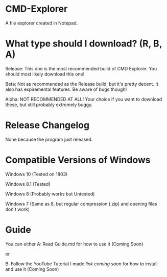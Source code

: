 # CMD-Explorer
A file explorer created in Notepad.

# What type should I download? (R, B, A)
Release: This one is the most recommended build of CMD Explorer. You should most likely download this one!

Beta: Not as recommended as the Release build, but it's pretty decent. It also has expiremental features. Be aware of bugs though!

Alpha: NOT RECOMMENDED AT ALL! Your choice if you want to download these, but still probably extremely buggy.

# Release Changelog
None because the program just released.

# Compatible Versions of Windows
Windows 10 (Tested on 1803)

Windows 8.1 (Tested)

Windows 8 (Probably works but Untested)

Windows 7 (Same as 8, but regular compression (.zip) and opening files don't work)

# Guide
You can either
A: Read Guide.md for how to use it (Coming Soon)

or

B: Follow the YouTube Tutorial I made *link coming soon* for how to install and use it (Coming Soon)
